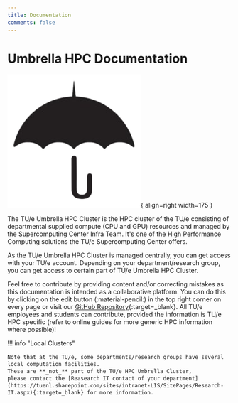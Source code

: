 ```yaml
---
title: Documentation
comments: false
---
```

# Umbrella HPC Documentation

![The Umbrella Cluster](../assets/images/hpc-umbrella.png){ align=right width=175 }

The TU/e Umbrella HPC Cluster is the HPC cluster of the TU/e consisting of departmental supplied compute (CPU and GPU)
resources and managed by the Supercomputing Center Infra Team. It's one of the High Performance Computing solutions the TU/e Supercomputing Center offers.

As the TU/e Umbrella HPC Cluster is managed centrally, you can get access with your TU/e account. Depending on your
department/research group, you can get access to certain part of TU/e Umbrella HPC Cluster.

Feel free to contribute by providing content and/or correcting mistakes as this documentation is intended as a
collaborative platform.
You can do this by clicking on the edit button (:material-pencil:) in the top right corner on every page or visit our [GitHub Repository](https://github.com/HPC-TUE/supercomputing.tue.nl){:target=_blank}.
All TU/e employees and students can contribute, provided the information is TU/e HPC specific (refer to online guides for more generic HPC information where possible)!

!!! info "Local Clusters"

    Note that at the TU/e, some departments/research groups have several local computation facilities.
    These are **_not_** part of the TU/e HPC Umbrella Cluster,
    please contact the [Reasearch IT contact of your department](https://tuenl.sharepoint.com/sites/intranet-LIS/SitePages/Research-IT.aspx){:target=_blank} for more information.
